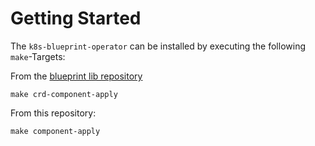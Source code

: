 # Getting Started

The `k8s-blueprint-operator` can be installed by executing the following `make`-Targets:

From the [blueprint lib repository](https://github.com/cloudogu/k8s-blueprint-lib)

```shell
make crd-component-apply
```

From this repository:

```shell
make component-apply
```